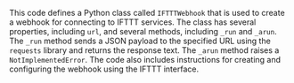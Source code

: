 This code defines a Python class called `IFTTTWebhook` that is used to create a webhook for connecting to IFTTT services. The class has several properties, including `url`, and several methods, including `_run` and `_arun`. The `_run` method sends a JSON payload to the specified URL using the `requests` library and returns the response text. The `_arun` method raises a `NotImplementedError`. The code also includes instructions for creating and configuring the webhook using the IFTTT interface.

